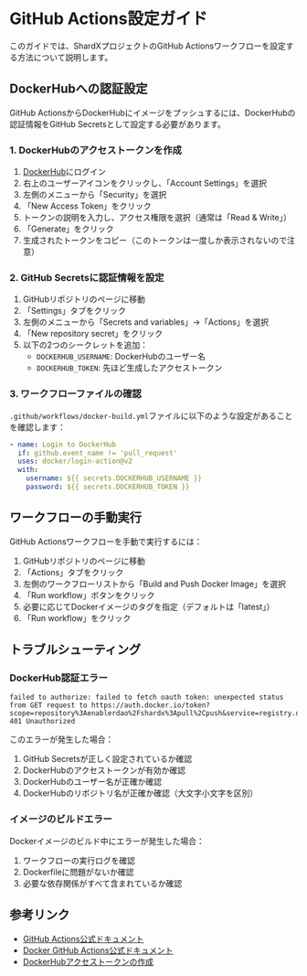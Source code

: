 # GitHub Actions設定ガイド

このガイドでは、ShardXプロジェクトのGitHub Actionsワークフローを設定する方法について説明します。

## DockerHubへの認証設定

GitHub ActionsからDockerHubにイメージをプッシュするには、DockerHubの認証情報をGitHub Secretsとして設定する必要があります。

### 1. DockerHubのアクセストークンを作成

1. [DockerHub](https://hub.docker.com/)にログイン
2. 右上のユーザーアイコンをクリックし、「Account Settings」を選択
3. 左側のメニューから「Security」を選択
4. 「New Access Token」をクリック
5. トークンの説明を入力し、アクセス権限を選択（通常は「Read & Write」）
6. 「Generate」をクリック
7. 生成されたトークンをコピー（このトークンは一度しか表示されないので注意）

### 2. GitHub Secretsに認証情報を設定

1. GitHubリポジトリのページに移動
2. 「Settings」タブをクリック
3. 左側のメニューから「Secrets and variables」→「Actions」を選択
4. 「New repository secret」をクリック
5. 以下の2つのシークレットを追加：
   - `DOCKERHUB_USERNAME`: DockerHubのユーザー名
   - `DOCKERHUB_TOKEN`: 先ほど生成したアクセストークン

### 3. ワークフローファイルの確認

`.github/workflows/docker-build.yml`ファイルに以下のような設定があることを確認します：

```yaml
- name: Login to DockerHub
  if: github.event_name != 'pull_request'
  uses: docker/login-action@v2
  with:
    username: ${{ secrets.DOCKERHUB_USERNAME }}
    password: ${{ secrets.DOCKERHUB_TOKEN }}
```

## ワークフローの手動実行

GitHub Actionsワークフローを手動で実行するには：

1. GitHubリポジトリのページに移動
2. 「Actions」タブをクリック
3. 左側のワークフローリストから「Build and Push Docker Image」を選択
4. 「Run workflow」ボタンをクリック
5. 必要に応じてDockerイメージのタグを指定（デフォルトは「latest」）
6. 「Run workflow」をクリック

## トラブルシューティング

### DockerHub認証エラー

```
failed to authorize: failed to fetch oauth token: unexpected status from GET request to https://auth.docker.io/token?scope=repository%3Aenablerdao%2Fshardx%3Apull%2Cpush&service=registry.docker.io: 401 Unauthorized
```

このエラーが発生した場合：

1. GitHub Secretsが正しく設定されているか確認
2. DockerHubのアクセストークンが有効か確認
3. DockerHubのユーザー名が正確か確認
4. DockerHubのリポジトリ名が正確か確認（大文字小文字を区別）

### イメージのビルドエラー

Dockerイメージのビルド中にエラーが発生した場合：

1. ワークフローの実行ログを確認
2. Dockerfileに問題がないか確認
3. 必要な依存関係がすべて含まれているか確認

## 参考リンク

- [GitHub Actions公式ドキュメント](https://docs.github.com/en/actions)
- [Docker GitHub Actions公式ドキュメント](https://docs.docker.com/ci-cd/github-actions/)
- [DockerHubアクセストークンの作成](https://docs.docker.com/docker-hub/access-tokens/)